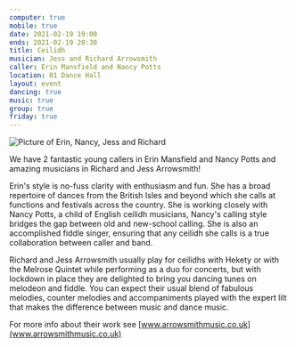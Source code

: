 ```yaml
---
computer: true
mobile: true
date: 2021-02-19 19:00
ends: 2021-02-19 20:30
title: Ceilidh
musician: Jess and Richard Arrowsmith
caller: Erin Mansfield and Nancy Potts
location: 01 Dance Hall
layout: event
dancing: true
music: true
group: true
friday: true
---
```

![Picture of Erin, Nancy, Jess and Richard]({{site.baseurl}}/assets/event_ceilidh.png)

We have 2 fantastic young callers in Erin Mansfield and Nancy Potts and amazing musicians in Richard and Jess Arrowsmith!

Erin's style is no-fuss clarity with enthusiasm and fun. She has a broad repertoire of dances from the British Isles and beyond which she calls at functions and festivals across the country. She is working closely with Nancy Potts, a child of English ceilidh musicians, Nancy's calling style bridges the gap between old and new-school calling. She is also an accomplished fiddle singer, ensuring that any ceilidh she calls is a true collaboration between caller and band.

Richard and Jess Arrowsmith usually play for ceilidhs with Hekety or with the Melrose Quintet while performing as a duo for concerts, but with lockdown in place they are delighted to bring you dancing tunes on melodeon and fiddle. You can expect their usual blend of fabulous melodies, counter melodies and accompaniments played with the expert lilt that makes the difference between music and dance music.

For more info about their work see [www.arrowsmithmusic.co.uk](www.arrowsmithmusic.co.uk)


